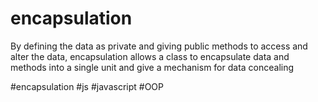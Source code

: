 # encapsulation
By defining the data as private and giving public methods to access and alter the data, encapsulation allows a class to encapsulate data and methods into a single unit and give a mechanism for data concealing

#encapsulation
#js #javascript #OOP 